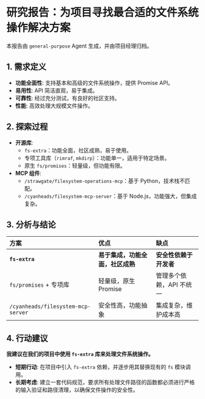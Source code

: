 # 研究报告：为项目寻找最合适的文件系统操作解决方案

本报告由 `general-purpose` Agent 生成，并由项目经理归档。

## 1. 需求定义

- **功能全面性**: 支持基本和高级的文件系统操作，提供 Promise API。
- **易用性**: API 简洁直观，易于集成。
- **可靠性**: 经过充分测试，有良好的社区支持。
- **性能**: 高效处理大规模文件操作。

## 2. 探索过程

- **开源库**:
    - `fs-extra`：功能全面，社区成熟，易于使用。
    - 专项工具库（`rimraf`, `mkdirp`）：功能单一，适用于特定场景。
    - 原生 `fs/promises`：轻量级，但功能有限。
- **MCP 组件**:
    - `/strawgate/filesystem-operations-mcp`：基于 Python，技术栈不匹配。
    - `/cyanheads/filesystem-mcp-server`：基于 Node.js，功能强大，但集成复杂。

## 3. 分析与结论

| 方案 | 优点 | 缺点 |
| :--- | :--- | :--- |
| **`fs-extra`** | **易于集成，功能全面，社区成熟** | **安全性依赖于开发者** |
| `fs/promises` + 专项库 | 轻量级，原生 Promise | 管理多个依赖，API 不统一 |
| `/cyanheads/filesystem-mcp-server` | 安全性高，功能抽象 | 集成复杂，维护成本高 |

## 4. 行动建议

**我建议在我们的项目中使用 `fs-extra` 库来处理文件系统操作。**

- **短期行动**: 在项目中引入 `fs-extra` 依赖，并逐步用其替换现有的 `fs` 模块调用。
- **长期考虑**: 建立一套代码规范，要求所有处理文件路径的函数都必须进行严格的输入验证和路径清理，以确保文件操作的安全性。
